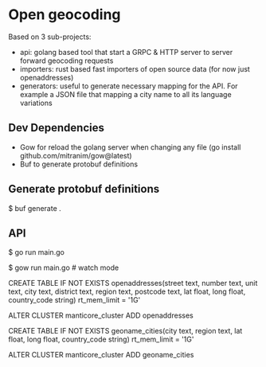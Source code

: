 # Open geocoding

Based on 3 sub-projects:

- api: golang based tool that start a GRPC & HTTP server to server forward geocoding requests
- importers: rust based fast importers of open source data (for now just openaddresses)
- generators: useful to generate necessary mapping for the API. For example a JSON file that mapping a city name to all its language variations

## Dev Dependencies

- Gow for reload the golang server when changing any file (go install github.com/mitranim/gow@latest)
- Buf to generate protobuf definitions

## Generate protobuf definitions

$ buf generate .


## API

$ go run main.go

$ gow run main.go # watch mode 




CREATE TABLE IF NOT EXISTS openaddresses(street text, number text, unit text, city text, district text, region text, postcode text, lat float, long float, country_code string)  rt_mem_limit = '1G'

ALTER CLUSTER manticore_cluster ADD openaddresses


CREATE TABLE IF NOT EXISTS geoname_cities(city text, region text, lat float, long float, country_code string)  rt_mem_limit = '1G'

ALTER CLUSTER manticore_cluster ADD geoname_cities
